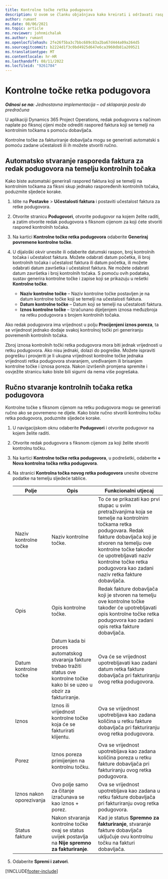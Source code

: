 ```yaml
---
title: Kontrolne točke retka podugovora
description: U ovom se članku objašnjava kako kreirati i održavati raspored faktura temeljen na ključnoj etapi za kooperant s dobavljačem.
author: rumant
ms.date: 08/06/2021
ms.topic: article
ms.reviewer: johnmichalak
ms.author: rumant
ms.openlocfilehash: 2fe26f5ba3c7bbc689c83a2ba67d444a09a264d5
ms.sourcegitcommit: b2224d1f3c0bd4925d647e6ca3960db81a209521
ms.translationtype: MT
ms.contentlocale: hr-HR
ms.lasthandoff: 08/11/2022
ms.locfileid: "9261784"
---
```

# <a name="subcontract-line-milestones"></a>Kontrolne točke retka podugovora

_**Odnosi se na:** Jednostavna implementacija – od sklapanja posla do predračuna_

U aplikaciji Dynamics 365 Project Operations, redak podugovora s načinom naplate po fiksnoj cijeni može odrediti raspored faktura koji se temelji na kontrolnim točkama s pomoću dobavljača.

Kontrolne točke za fakturiranje dobavljača mogu se generirati automatski s pomoću zadane učestalosti ili ih možete stvoriti ručno.

## <a name="automatically-create-a-milestone-based-invoice-schedule-for-a-subcontract-line"></a>Automatsko stvaranje rasporeda faktura za redak podugovora na temelju kontrolnih točaka

Kako biste automatski generirali raspored faktura koji se temelji na kontrolnim točkama za fiksni skup jednako raspoređenih kontrolnih točaka, poduzmite sljedeće korake.

1. Idite na **Postavke** > **Učestalosti faktura** i postaviti učestalost faktura za retke podugovora.
2. Otvorite stranicu **Podugovori**, otvorite podugovor na kojem želite raditi, a zatim otvorite redak podugovora s fiksnom cijenom za koji ćete stvoriti raspored kontrolnih točaka.
3. Na kartici **Kontrolne točke retka podugovora** odaberite **Generiraj povremene kontrolne točke**.
4. U dijaloški okvir unesite ili odaberite datumski raspon, broj kontrolnih točaka i učestalost faktura. Možete odabrati datum početka, ili broj kontrolnih točaka i učestalost faktura ili datum početka, ili možete odabrati datum završetka i učestalost faktura. Ne možete odabrati datum završetka i broj kontrolnih točaka.
S pomoću ovih podataka, sustav generira kontrolne točke i zapise koji se prikazuju u rešetki **Kontrolne točke**.

   - **Naziv kontrolne točke** – Naziv kontrolne točke postavljen je na datum kontrolne točke koji se temelji na učestalosti faktura.
   - **Datum kontrolne točke** – Datum koji se temelji na učestalosti faktura.
   - **Iznos kontrolne točke** – Izračunano dijeljenjem iznosa međuzbroja na retku podugovora s brojem kontrolnih točaka.

Ako redak podugovora ima vrijednost u polju **Procijenjeni iznos poreza**, ta se vrijednost jednako dodaje svakoj kontrolnoj točki pri generiranju povremenih kontrolnih točaka.

Zbroj iznosa kontrolnih točki retka podugovora mora biti jednak vrijednosti u retku podugovora. Ako nisu jednaki, dolazi do pogreške. Možete ispraviti pogrešku i provjeriti je li ukupna vrijednost kontrolne točke jednaka vrijednosti retka podugovora stvaranjem, uređivanjem ili brisanjem kontrolne točke i iznosa poreza. Nakon izvršenih promjena spremite i osvježite stranicu kako biste bili sigurni da nema više pogrešaka.

## <a name="manually-create-subcontract-line-milestones"></a>Ručno stvaranje kontrolnih točaka retka podugovora

Kontrolne točke s fiksnom cijenom na retku podugovora mogu se generirati ručno ako se povremeno ne dijele. Kako biste ručno stvorili kontrolnu točku retka podugovora, poduzmite sljedeće korake.

1. U navigacijskom oknu odaberite **Podugovori** i otvorite podugovor na kojem želite raditi.
2. Otvorite redak podugovora s fiksnom cijenom za koji želite stvoriti kontrolnu točku.
3. Na kartici **Kontrolne točke retka podugovora**, u podrešetki, odaberite **+ Nova kontrolna točka retka podugovora**.
4. Na stranici **Kontrolna točka novog retka podugovora** unesite obvezne podatke na temelju sljedeće tablice.

    | Polje | Opis |Funkcionalni utjecaj|
    | --- | --- |----------------------|
    | Naziv kontrolne točke | Naziv kontrolne točke. |To će se prikazati kao prvi stupac u svim pretraživanjima koja se temelje na kontrolnim točkama retka podugovara. Redak fakture dobavljača koji je stvoren na temelju ove kontrolne točke također će upotrebljavati naziv kontrolne točke retka podugovora kao zadani naziv retka fakture dobavljača.|
    | Opis | Opis kontrolne točke. |Redak fakture dobavljača koji je stvoren na temelju ove kontrolne točke također će upotrebljavati opis kontrolne točke retka podugovora kao zadani opis retka fakture dobavljača.|
    | Datum kontrolne točke | Datum kada bi proces automatskog stvaranja fakture trebao tražiti status ove kontrolne točke kako bi se uzeo u obzir za fakturiranje.| Ova će se vrijednost upotrebljavati kao zadani datum retka fakture dobavljača pri fakturiranju ovog retka podugovora. |
    | Iznos | Iznos ili vrijednost kontrolne točke koja će se fakturirati klijentu. |Ova se vrijednost upotrebljava kao zadana količina u retku fakture dobavljača pri fakturiranju ovog retka podugovora. |
    | Porez | Iznos poreza primijenjen na kontrolnu točku.| Ova se vrijednost upotrebljava kao zadana količina poreza u retku fakture dobavljača pri fakturiranju ovog retka podugovora. |
    | Iznos nakon oporezivanja | Ovo polje samo za čitanje izračunava se kao iznos + porez.|Ova se vrijednost upotrebljava kao zadana u retku fakture dobavljača pri fakturiranju ovog retka podugovora. |
    | Status fakture | Nakon stvaranja kontrolne točke ovaj se status uvijek postavlja na **Nije spremno za fakturiranje**.|  Kad je status **Spremno za fakturiranje**, stvaranje fakture dobavljača uključuje ovu kontrolnu točku na fakturi dobavljača. |

5. Odaberite **Spremi i zatvori**.


[!INCLUDE[footer-include](../../includes/footer-banner.md)]
